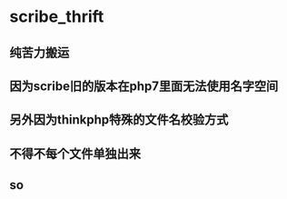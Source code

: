 # scribe_thrift

## 纯苦力搬运
## 因为scribe旧的版本在php7里面无法使用名字空间 
## 另外因为thinkphp特殊的文件名校验方式
## 不得不每个文件单独出来
## 
## so
